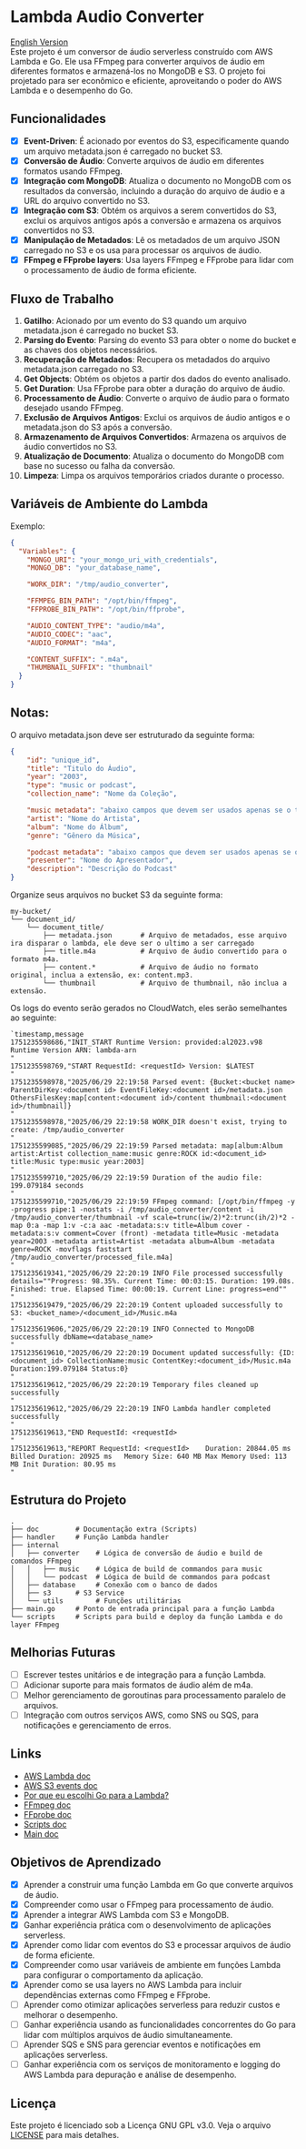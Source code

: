# Lambda Audio Converter
[English Version](../README.md)  
Este projeto é um conversor de áudio serverless construído com AWS Lambda e Go. Ele usa FFmpeg para converter arquivos de áudio em diferentes formatos e armazená-los no MongoDB e S3. O projeto foi projetado para ser econômico e eficiente, aproveitando o poder do AWS Lambda e o desempenho do Go.

## Funcionalidades
- [x] **Event-Driven**: É acionado por eventos do S3, especificamente quando um arquivo metadata.json é carregado no bucket S3.
- [x] **Conversão de Áudio**: Converte arquivos de áudio em diferentes formatos usando FFmpeg.
- [x] **Integração com MongoDB**: Atualiza o documento no MongoDB com os resultados da conversão, incluindo a duração do arquivo de áudio e a URL do arquivo convertido no S3.
- [x] **Integração com S3**: Obtém os arquivos a serem convertidos do S3, exclui os arquivos antigos após a conversão e armazena os arquivos convertidos no S3.
- [x] **Manipulação de Metadados**: Lê os metadados de um arquivo JSON carregado no S3 e os usa para processar os arquivos de áudio.
- [x] **FFmpeg e FFprobe layers**: Usa layers FFmpeg e FFprobe para lidar com o processamento de áudio de forma eficiente.

## Fluxo de Trabalho
1. **Gatilho**: Acionado por um evento do S3 quando um arquivo metadata.json é carregado no bucket S3.
2. **Parsing do Evento**: Parsing do evento S3 para obter o nome do bucket e as chaves dos objetos necessários. 
3. **Recuperação de Metadados**: Recupera os metadados do arquivo metadata.json carregado no S3.
4. **Get Objects**: Obtém os objetos a partir dos dados do evento analisado.
5. **Get Duration**: Usa FFprobe para obter a duração do arquivo de áudio.
6. **Processamento de Áudio**: Converte o arquivo de áudio para o formato desejado usando FFmpeg.
7. **Exclusão de Arquivos Antigos**: Exclui os arquivos de áudio antigos e o metadata.json do S3 após a conversão.
8. **Armazenamento de Arquivos Convertidos**: Armazena os arquivos de áudio convertidos no S3.
9. **Atualização de Documento**: Atualiza o documento do MongoDB com base no sucesso ou falha da conversão.
10. **Limpeza**: Limpa os arquivos temporários criados durante o processo.

## Variáveis de Ambiente do Lambda
Exemplo:
```json
{
  "Variables": {
    "MONGO_URI": "your_mongo_uri_with_credentials",
    "MONGO_DB": "your_database_name",

    "WORK_DIR": "/tmp/audio_converter",

    "FFMPEG_BIN_PATH": "/opt/bin/ffmpeg",
    "FFPROBE_BIN_PATH": "/opt/bin/ffprobe",

    "AUDIO_CONTENT_TYPE": "audio/m4a",
    "AUDIO_CODEC": "aac",
    "AUDIO_FORMAT": "m4a",

    "CONTENT_SUFFIX": ".m4a",
    "THUMBNAIL_SUFFIX": "thumbnail"
  }
}
```

## Notas:
O arquivo metadata.json deve ser estruturado da seguinte forma:
```json
{
    "id": "unique_id",
    "title": "Titulo do Áudio",
    "year": "2003",
    "type": "music or podcast",
    "collection_name": "Nome da Coleção",

    "music metadata": "abaixo campos que devem ser usados apenas se o tipo for music",
    "artist": "Nome do Artista",
    "album": "Nome do Álbum",
    "genre": "Gênero da Música",

    "podcast metadata": "abaixo campos que devem ser usados apenas se o tipo for podcast",
    "presenter": "Nome do Apresentador",
    "description": "Descrição do Podcast"
}
```

Organize seus arquivos no bucket S3 da seguinte forma:
```plaintext
my-bucket/
└── document_id/
    └── document_title/
        ├── metadata.json       # Arquivo de metadados, esse arquivo ira disparar o lambda, ele deve ser o ultimo a ser carregado
        ├── title.m4a           # Arquivo de áudio convertido para o formato m4a.
        ├── content.*           # Arquivo de áudio no formato original, inclua a extensão, ex: content.mp3.
        └── thumbnail           # Arquivo de thumbnail, não inclua a extensão.
```

Os logs do evento serão gerados no CloudWatch, eles serão semelhantes ao seguinte:
```csv
`timestamp,message
1751235598686,"INIT_START Runtime Version: provided:al2023.v98	Runtime Version ARN: lambda-arn 
"
1751235598769,"START RequestId: <requestId> Version: $LATEST
"
1751235598978,"2025/06/29 22:19:58 Parsed event: {Bucket:<bucket name> ParentDirKey:<document id> EventFileKey:<document id>/metadata.json OthersFilesKey:map[content:<document id>/content thumbnail:<document id>/thumbnail]}
"
1751235598978,"2025/06/29 22:19:58 WORK_DIR doesn't exist, trying to create: /tmp/audio_converter
"
1751235599085,"2025/06/29 22:19:59 Parsed metadata: map[album:Album artist:Artist collection_name:music genre:ROCK id:<document_id> title:Music type:music year:2003]
"
1751235599710,"2025/06/29 22:19:59 Duration of the audio file: 199.079184 seconds
"
1751235599710,"2025/06/29 22:19:59 FFmpeg command: [/opt/bin/ffmpeg -y -progress pipe:1 -nostats -i /tmp/audio_converter/content -i /tmp/audio_converter/thumbnail -vf scale=trunc(iw/2)*2:trunc(ih/2)*2 -map 0:a -map 1:v -c:a aac -metadata:s:v title=Album cover -metadata:s:v comment=Cover (front) -metadata title=Music -metadata year=2003 -metadata artist=Artist -metadata album=Album -metadata genre=ROCK -movflags faststart /tmp/audio_converter/processed_file.m4a]
"
1751235619341,"2025/06/29 22:20:19 INFO File processed successfully details=""Progress: 98.35%. Current Time: 00:03:15. Duration: 199.08s. Finished: true. Elapsed Time: 00:00:19. Current Line: progress=end""
"
1751235619479,"2025/06/29 22:20:19 Content uploaded successfully to S3: <bucket_name>/<document_id>/Music.m4a
"
1751235619606,"2025/06/29 22:20:19 INFO Connected to MongoDB successfully dbName=<database_name>
"
1751235619610,"2025/06/29 22:20:19 Document updated successfully: {ID:<document_id> CollectionName:music ContentKey:<document_id>/Music.m4a Duration:199.079184 Status:0}
"
1751235619612,"2025/06/29 22:20:19 Temporary files cleaned up successfully
"
1751235619612,"2025/06/29 22:20:19 INFO Lambda handler completed successfully
"
1751235619613,"END RequestId: <requestId> 
"
1751235619613,"REPORT RequestId: <requestId>	Duration: 20844.05 ms	Billed Duration: 20925 ms	Memory Size: 640 MB	Max Memory Used: 113 MB	Init Duration: 80.95 ms	
"
```

## Estrutura do Projeto
```plaintext
.
├── doc         # Documentação extra (Scripts) 
├── handler     # Função Lambda handler 
├── internal
│   ├── converter    # Lógica de conversão de áudio e build de comandos FFmpeg
│   │   ├── music    # Lógica de build de commandos para music
│   │   └── podcast  # Lógica de build de commandos para podcast 
│   ├── database     # Conexão com o banco de dados 
│   ├── s3      # S3 Service
│   └── utils        # Funções utilitárias 
├── main.go     # Ponto de entrada principal para a função Lambda 
└── scripts     # Scripts para build e deploy da função Lambda e do layer FFmpeg 
```

## Melhorias Futuras
- [ ] Escrever testes unitários e de integração para a função Lambda.
- [ ] Adicionar suporte para mais formatos de áudio além de m4a.
- [ ] Melhor gerenciamento de goroutinas para processamento paralelo de arquivos.
- [ ] Integração com outros serviços AWS, como SNS ou SQS, para notificações e gerenciamento de erros. 

## Links
- [AWS Lambda doc](https://aws.amazon.com/lambda/)
- [AWS S3 events doc](https://docs.aws.amazon.com/lambda/latest/dg/with-s3.html)
- [Por que eu escolhi Go para a Lambda?](https://blog.scanner.dev/serverless-speed-rust-vs-go-java-python-in-aws-lambda-functions/)
- [FFmpeg doc](https://ffmpeg.org/ffmpeg.html)
- [FFprobe doc](https://ffmpeg.org/ffprobe.html)
- [Scripts doc](scripts/scripts_doc_pt.md)
- [Main doc](https://github.com/LuigiPereira1709/streaming-cloudnative-project/blob/main/doc/README_pt.md)

## Objetivos de Aprendizado
- [x] Aprender a construir uma função Lambda em Go que converte arquivos de áudio.
- [x] Compreender como usar o FFmpeg para processamento de áudio.
- [x] Aprender a integrar AWS Lambda com S3 e MongoDB.
- [x] Ganhar experiência prática com o desenvolvimento de aplicações serverless.
- [x] Aprender como lidar com eventos do S3 e processar arquivos de áudio de forma eficiente.
- [x] Compreender como usar variáveis de ambiente em funções Lambda para configurar o comportamento da aplicação.
- [x] Aprender como se usa layers no AWS Lambda para incluir dependências externas como FFmpeg e FFprobe.
- [ ] Aprender como otimizar aplicações serverless para reduzir custos e melhorar o desempenho.
- [ ] Ganhar experiência usando as funcionalidades concorrentes do Go para lidar com múltiplos arquivos de áudio simultaneamente.
- [ ] Aprender SQS e SNS para gerenciar eventos e notificações em aplicações serverless.
- [ ] Ganhar experiência com os serviços de monitoramento e logging do AWS Lambda para depuração e análise de desempenho. 

## Licença
Este projeto é licenciado sob a Licença GNU GPL v3.0. Veja o arquivo [LICENSE](../LICENSE.txt) para mais detalhes. 
